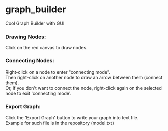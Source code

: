 # graph_builder
Cool Graph Builder with GUI
<p>
<h3>Drawing Nodes:</h3>
Click on the red canvas to draw nodes.<br>
<p>
<h3>Connecting Nodes:</h3>
Right-click on a node to enter "connecting mode".<br>
Then right-click on another node to draw an arrow between them (connect them).<br>
Or, If you don't want to connect the node, right-click again on the selected node to exit 'connecting mode'.<br>
<p>
<h3>Export Graph:</h3>
Click the 'Export Graph' button to write your graph into text file.<br>
Example for such file is in the repository (model.txt)<br>
<p>
